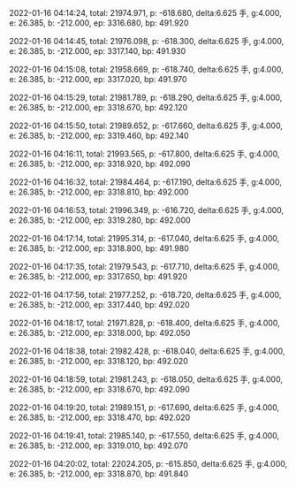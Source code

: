 2022-01-16 04:14:24, total: 21974.971, p: -618.680, delta:6.625 手, g:4.000, e: 26.385, b: -212.000, ep: 3316.680, bp: 491.920

2022-01-16 04:14:45, total: 21976.098, p: -618.300, delta:6.625 手, g:4.000, e: 26.385, b: -212.000, ep: 3317.140, bp: 491.930

2022-01-16 04:15:08, total: 21958.669, p: -618.740, delta:6.625 手, g:4.000, e: 26.385, b: -212.000, ep: 3317.020, bp: 491.970

2022-01-16 04:15:29, total: 21981.789, p: -618.290, delta:6.625 手, g:4.000, e: 26.385, b: -212.000, ep: 3318.670, bp: 492.120

2022-01-16 04:15:50, total: 21989.652, p: -617.660, delta:6.625 手, g:4.000, e: 26.385, b: -212.000, ep: 3319.460, bp: 492.140

2022-01-16 04:16:11, total: 21993.565, p: -617.800, delta:6.625 手, g:4.000, e: 26.385, b: -212.000, ep: 3318.920, bp: 492.090

2022-01-16 04:16:32, total: 21984.464, p: -617.190, delta:6.625 手, g:4.000, e: 26.385, b: -212.000, ep: 3318.810, bp: 492.000

2022-01-16 04:16:53, total: 21996.349, p: -616.720, delta:6.625 手, g:4.000, e: 26.385, b: -212.000, ep: 3319.280, bp: 492.000

2022-01-16 04:17:14, total: 21995.314, p: -617.040, delta:6.625 手, g:4.000, e: 26.385, b: -212.000, ep: 3318.800, bp: 491.980

2022-01-16 04:17:35, total: 21979.543, p: -617.710, delta:6.625 手, g:4.000, e: 26.385, b: -212.000, ep: 3317.650, bp: 491.920

2022-01-16 04:17:56, total: 21977.252, p: -618.720, delta:6.625 手, g:4.000, e: 26.385, b: -212.000, ep: 3317.440, bp: 492.020

2022-01-16 04:18:17, total: 21971.828, p: -618.400, delta:6.625 手, g:4.000, e: 26.385, b: -212.000, ep: 3318.000, bp: 492.050

2022-01-16 04:18:38, total: 21982.428, p: -618.040, delta:6.625 手, g:4.000, e: 26.385, b: -212.000, ep: 3318.120, bp: 492.020

2022-01-16 04:18:59, total: 21981.243, p: -618.050, delta:6.625 手, g:4.000, e: 26.385, b: -212.000, ep: 3318.670, bp: 492.090

2022-01-16 04:19:20, total: 21989.151, p: -617.690, delta:6.625 手, g:4.000, e: 26.385, b: -212.000, ep: 3318.470, bp: 492.020

2022-01-16 04:19:41, total: 21985.140, p: -617.550, delta:6.625 手, g:4.000, e: 26.385, b: -212.000, ep: 3319.010, bp: 492.070

2022-01-16 04:20:02, total: 22024.205, p: -615.850, delta:6.625 手, g:4.000, e: 26.385, b: -212.000, ep: 3318.870, bp: 491.840